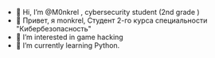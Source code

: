 - 👋 Hi, I’m @M0nkrel , cybersecurity student (2nd grade )
- 👋 Привет, я monkrel, Студент 2-го курса специальности "Кибербезопасность"
- 👀 I’m interested in game hacking
- 🌱 I’m currently learning Python.


<!---
M0nkrel/M0nkrel is a ✨ special ✨ repository because its `README.md` (this file) appears on your GitHub profile.
You can click the Preview link to take a look at your changes.
--->

